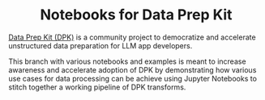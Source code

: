 
<h1 align="center">Notebooks for Data Prep Kit</h1>
<div align="center"> 

<?  [![Status](https://img.shields.io/badge/status-active-success.svg)]() ?>
<?  [![GitHub Issues](https://img.shields.io/github/issues/kylelobo/The-Documentation-Compendium.svg)](https://github.com/IBM/data-prep-kit/issues) ?>
<?  [![GitHub Pull Requests](https://img.shields.io/github/issues-pr/kylelobo/The-Documentation-Compendium.svg)](https://github.com/IBM/data-prep-kit/pulls) ?>
</div> 


[Data Prep Kit (DPK)](https://github.com/IBM/data-prep-kit.git) is a community project to democratize and accelerate unstructured data preparation for LLM app developers.

This branch with various notebooks and examples is meant to increase awareness and accelerate adoption of DPK by demonstrating how various use cases for data processing can be achieve using Jupyter Notebooks to stitch together a working pipeline of DPK transforms.